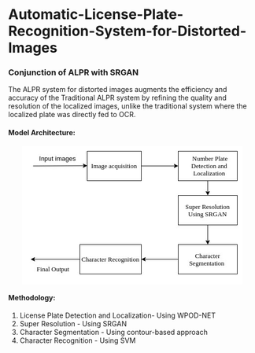 # Automatic-License-Plate-Recognition-System-for-Distorted-Images
### Conjunction of ALPR with SRGAN

The ALPR system for distorted images augments the efficiency and accuracy of the Traditional ALPR system by refining 
the quality and resolution of the localized images, unlike the traditional system where the localized plate was directly fed to OCR.


#### Model Architecture:
<p align="center">
<img align="center" src="images/system_model.jpg" alt="Architecture of ALPR system for distorted images">
</p>

#### Methodology:
1. License Plate Detection and Localization- Using WPOD-NET
2. Super Resolution - Using SRGAN
3. Character Segmentation - Using contour-based approach
4. Character Recognition - Using SVM

